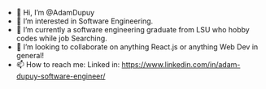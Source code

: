 - 👋 Hi, I’m @AdamDupuy
- 👀 I’m interested in Software Engineering.
- 🌱 I’m currently a software engineering graduate from LSU who hobby codes while job Searching.
- 💞️ I’m looking to collaborate on anything React.js or anything Web Dev in general!
- 📫 How to reach me:
Linked in: https://www.linkedin.com/in/adam-dupuy-software-engineer/

<!---
AdamDupuy/AdamDupuy is a ✨ special ✨ repository because its `README.md` (this file) appears on your GitHub profile.
You can click the Preview link to take a look at your changes.
--->
